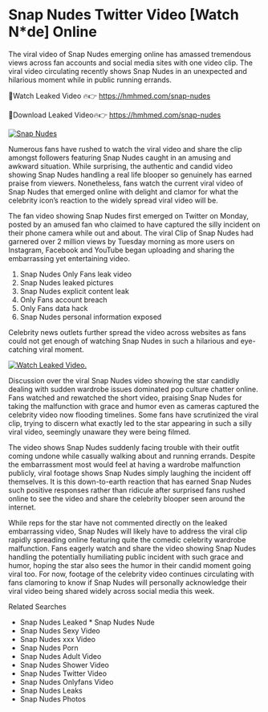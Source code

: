 ﻿# Snap Nudes Twitter Video [Watch N*de] Online

The viral video of ﻿Snap Nudes emerging online has amassed tremendous views across fan accounts and social media sites with one video clip. The viral video circulating recently shows ﻿Snap Nudes in an unexpected and hilarious moment while in public running errands. 

🔴Watch Leaked Video 🔥👉  https://hmhmed.com/snap-nudes 

🔴Download Leaked Video🔥👉  https://hmhmed.com/snap-nudes 

[![Snap Nudes](https://i.imgur.com/dJHk4Zq.gif)](https://hmhmed.com/snap-nudes)

Numerous fans have rushed to watch the viral video and share the clip amongst followers featuring ﻿Snap Nudes caught in an amusing and awkward situation. While surprising, the authentic and candid video showing ﻿Snap Nudes handling a real life blooper so genuinely has earned praise from viewers. Nonetheless, fans watch the current viral video of ﻿Snap Nudes that emerged online with delight and clamor for what the celebrity icon’s reaction to the widely spread viral video will be.

The fan video showing ﻿Snap Nudes first emerged on Twitter on Monday, posted by an amused fan who claimed to have captured the silly incident on their phone camera while out and about. The viral Clip of ﻿Snap Nudes had garnered over 2 million views by Tuesday morning as more users on Instagram, Facebook and YouTube began uploading and sharing the embarrassing yet entertaining video. 

1. ﻿Snap Nudes Only Fans leak video
2. ﻿Snap Nudes leaked pictures
3. ﻿Snap Nudes explicit content leak
4. Only Fans account breach
5. Only Fans data hack
6. ﻿Snap Nudes personal information exposed

Celebrity news outlets further spread the video across websites as fans could not get enough of watching ﻿Snap Nudes in such a hilarious and eye-catching viral moment. 

[![Watch Leaked Video.](https://miro.medium.com/v2/resize:fit:828/format:webp/1*cilzJN44JGOrTw9NJCrNHA.gif "Watch Leaked Video")](https://hmhmed.com/snap-nudes)

Discussion over the viral ﻿Snap Nudes video showing the star candidly dealing with sudden wardrobe issues dominated pop culture chatter online. Fans watched and rewatched the short video, praising ﻿Snap Nudes for taking the malfunction with grace and humor even as cameras captured the celebrity video now flooding timelines. Some fans have scrutinized the viral clip, trying to discern what exactly led to the star appearing in such a silly viral video, seemingly unaware they were being filmed.

The video shows ﻿Snap Nudes suddenly facing trouble with their outfit coming undone while casually walking about and running errands. Despite the embarrassment most would feel at having a wardrobe malfunction publicly, viral footage shows ﻿Snap Nudes simply laughing the incident off themselves. It is this down-to-earth reaction that has earned ﻿Snap Nudes such positive responses rather than ridicule after surprised fans rushed online to see the video and share the celebrity blooper seen around the internet.  

While reps for the star have not commented directly on the leaked embarrassing video, ﻿Snap Nudes will likely have to address the viral clip rapidly spreading online featuring quite the comedic celebrity wardrobe malfunction. Fans eagerly watch and share the video showing ﻿Snap Nudes handling the potentially humiliating public incident with such grace and humor, hoping the star also sees the humor in their candid moment going viral too. For now, footage of the celebrity video continues circulating with fans clamoring to know if ﻿Snap Nudes will personally acknowledge their viral video being shared widely across social media this week.

Related Searches
* ﻿Snap Nudes Leaked
﻿* Snap Nudes Nude
* ﻿Snap Nudes Sexy Video
* ﻿Snap Nudes xxx Video
* ﻿Snap Nudes Porn
* ﻿Snap Nudes Adult Video
* ﻿Snap Nudes Shower Video
* ﻿Snap Nudes Twitter Video
* ﻿Snap Nudes Onlyfans Video
* ﻿Snap Nudes Leaks
* ﻿Snap Nudes Photos